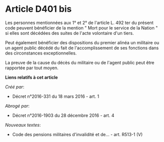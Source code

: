 # Article D401 bis

Les personnes mentionnées aux 1° et 2° de l'article L. 492 ter du présent code peuvent bénéficier de la mention " Mort pour
le service de la Nation " si elles sont décédées des suites de l'acte volontaire d'un tiers. 

Peut également bénéficier des dispositions du premier alinéa un militaire ou un agent public décédé du fait de
l'accomplissement de ses fonctions dans des circonstances exceptionnelles. 

La preuve de la cause du décès du militaire ou de l'agent public peut être rapportée par tout moyen.

**Liens relatifs à cet article**

_Créé par_:

  - Décret n°2016-331 du 18 mars 2016 - art. 1

_Abrogé par_:

  - Décret n°2016-1903 du 28 décembre 2016 - art. 4

_Nouveaux textes_:

  - Code des pensions militaires d'invalidité et de... - art. R513-1 (V)

